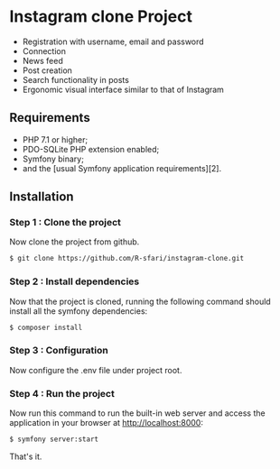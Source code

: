 Instagram clone Project
========================

- Registration with username, email and password
- Connection
- News feed
- Post creation
- Search functionality in posts
- Ergonomic visual interface similar to that of Instagram

Requirements
------------

  * PHP 7.1 or higher;
  * PDO-SQLite PHP extension enabled;
  * Symfony binary;
  * and the [usual Symfony application requirements][2].

Installation
------------

### Step 1 : Clone the project

Now clone the project from github.

```bash
$ git clone https://github.com/R-sfari/instagram-clone.git
```

### Step 2 : Install dependencies

Now that the project is cloned, running the following command should install all the symfony dependencies:

```bash
$ composer install
```

### Step 3 : Configuration

Now configure the .env file under project root.

### Step 4 : Run the project

Now run this command to run the built-in web server and access the application in your browser at <http://localhost:8000>:

```bash
$ symfony server:start
```

That's it.
